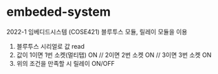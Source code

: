 # embeded-system

2022-1 임베디드시스템 (COSE421)
블루투스 모듈, 릴레이 모듈을 이용
1. 블루투스 시리얼로 값 read
2. 값이 1이면 1번 소켓(멀티탭) ON // 2이면 2번 소켓 ON // 3이면 3번 소켓 ON
3. 위의 조건을 만족할 시 릴레이 ON/OFF
